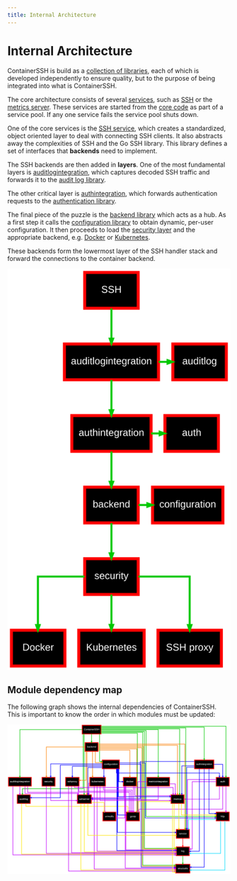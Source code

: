 ```yaml
---
title: Internal Architecture
---
```


<h1>Internal Architecture</h1>

ContainerSSH is build as a [collection of libraries](https://github.com/containerssh), each of which is developed independently to ensure quality, but to the purpose of being integrated into what is ContainerSSH.

The core architecture consists of several [services](https://github.com/containerssh/service), such as [SSH](https://github.com/containerssh/sshserver) or the [metrics server](https://github.com/containerssh/metrics). These services are started from the [core code](https://github.com/containerssh/containerssh) as part of a service pool. If any one service fails the service pool shuts down.

One of the core services is the [SSH service](https://github.com/containerssh/sshserver), which creates a standardized, object oriented layer to deal with connecting SSH clients. It also abstracts away the complexities of SSH and the Go SSH library. This library defines a set of interfaces that **backends** need to implement.

The SSH backends are then added in **layers**. One of the most fundamental layers is [auditlogintegration](https://github.com/containerssh/auditlogintegration), which captures decoded SSH traffic and forwards it to the [audit log library](https://github.com/containerssh/auditlog).

The other critical layer is [authintegration](https://github.com/containerssh/authintegration), which forwards authentication requests to the [authentication library](https://github.com/containerssh/auth).

The final piece of the puzzle is the [backend library](https://github.com/containerssh/backend) which acts as a hub. As a first step it calls the [configuration library](https://github.com/containerssh/configuration) to obtain dynamic, per-user configuration. It then proceeds to load the [security layer](https://github.com/containerssh/security) and the appropriate backend, e.g. [Docker](https://github.com/containerssh/docker) or [Kubernetes](https://github.com/containerssh/kubernetes).

These backends form the lowermost layer of the SSH handler stack and forward the connections to the container backend.

[![](layers.svg)](layers.svg)

## Module dependency map

The following graph shows the internal dependencies of ContainerSSH. This is important to know the order in which modules must be updated:

![We are very sorry, but we haven't found a good way to make this graph accessible. Please contact us if you have a visual impairment so we can test out how to best represent this.](modules.svg)
